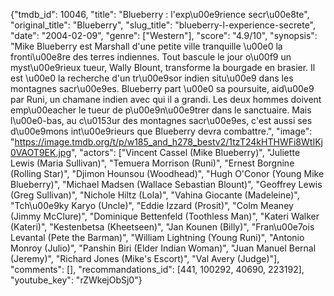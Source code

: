 {"tmdb_id": 10046, "title": "Blueberry : l'exp\u00e9rience secr\u00e8te", "original_title": "Blueberry", "slug_title": "blueberry-l-experience-secrete", "date": "2004-02-09", "genre": ["Western"], "score": "4.9/10", "synopsis": "Mike Blueberry est Marshall d'une petite ville tranquille \u00e0 la fronti\u00e8re des terres indiennes. Tout bascule le jour o\u00f9 un myst\u00e9rieux tueur, Wally Blount, transforme la bourgade en brasier. Il est \u00e0 la recherche d'un tr\u00e9sor indien situ\u00e9 dans les montagnes sacr\u00e9es. Blueberry part \u00e0 sa poursuite, aid\u00e9 par Runi, un chamane indien avec qui il a grandi. Les deux hommes doivent emp\u00eacher le tueur de p\u00e9n\u00e9trer dans le sanctuaire. Mais l\u00e0-bas, au c\u0153ur des montagnes sacr\u00e9es, c'est aussi ses d\u00e9mons int\u00e9rieurs que Blueberry devra combattre.", "image": "https://image.tmdb.org/t/p/w185_and_h278_bestv2/1tzT24kHTHWFi8WtIKj0VAOT9EK.jpg", "actors": ["Vincent Cassel (Mike Blueberry)", "Juliette Lewis (Maria Sullivan)", "Temuera Morrison (Runi)", "Ernest Borgnine (Rolling Star)", "Djimon Hounsou (Woodhead)", "Hugh O'Conor (Young Mike Blueberry)", "Michael Madsen (Wallace Sebastian Blount)", "Geoffrey Lewis (Greg Sullivan)", "Nichole Hiltz (Lola)", "Vahina Giocante (Madeleine)", "Tch\u00e9ky Karyo (Uncle)", "Eddie Izzard (Prosit)", "Colm Meaney (Jimmy McClure)", "Dominique Bettenfeld (Toothless Man)", "Kateri Walker (Kateri)", "Kestenbetsa (Kheetseen)", "Jan Kounen (Billy)", "Fran\u00e7ois Levantal (Pete the Barman)", "William Lightning (Young Runi)", "Antonio Monroy (Julio)", "Panshin Biri (Elder Indian Woman)", "Juan Manuel Bernal (Jeremy)", "Richard Jones (Mike's Escort)", "Val Avery (Judge)"], "comments": [], "recommandations_id": [441, 100292, 40690, 223192], "youtube_key": "rZWkejObSj0"}